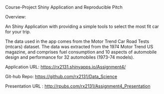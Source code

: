 Course-Project Shiny Application and Reproducible Pitch

Overview:

An Shiny Application with providing a simple tools to select the most fit car for your trip.

The data used in the app comes from the Motor Trend Car Road Tests (mtcars) dataset. The data was extracted from the 1974 Motor Trend US magazine, and comprises fuel consumption and 10 aspects of automobile design and performance for 32 automobiles (1973-74 models).

Application URL: https://rx2131.shinyapps.io/Assignment4/

Git-hub Repo: https://github.com/rx2131/Data_Science

Presentation URL : http://rpubs.com/rx2131/Assignment4_Presentation